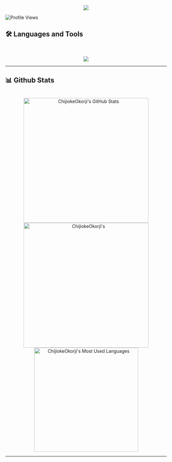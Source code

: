 <p align="center">
  <img src="https://capsule-render.vercel.app/api?animation=fadeIn&type=waving&color=gradient&height=100"/>
</p>

![Profile Views](https://visitor-badge.laobi.icu/badge?page_id=lucassmaragdiou.lucassmaragdiou&title=Profile%20Views&color=0e75b6&style=flat-square)

## 🛠️ Languages and Tools

<br>

<p align="center">
  <img src="https://skillicons.dev/icons?i=python," />
</p>

<hr>

## 📊 Github Stats

<br>

<div align=center>
  <img width=390 src="https://github-readme-stats.vercel.app/api?username=lucassmaragdiou&theme=transparent&count_private=true&show_icons=true&rank_icon=github&locale=en" alt="ChijiokeOkorji's GitHub Stats" />
  <img width=390 src="https://github-readme-streak-stats.herokuapp.com/?user=lucassmaragdiou&theme=transparent&count_private=true&border_radius=10&locale=en" alt="ChijiokeOkorji's" />
  <img width=325 src="https://github-readme-stats.vercel.app/api/top-langs?username=lucassmaragdiou&theme=transparent&layout=donut&hide=css&langs_count=8&border_radius=10&show_icons=true&locale=en" alt="ChijiokeOkorji's Most Used Languages" />
</div>

<hr>
